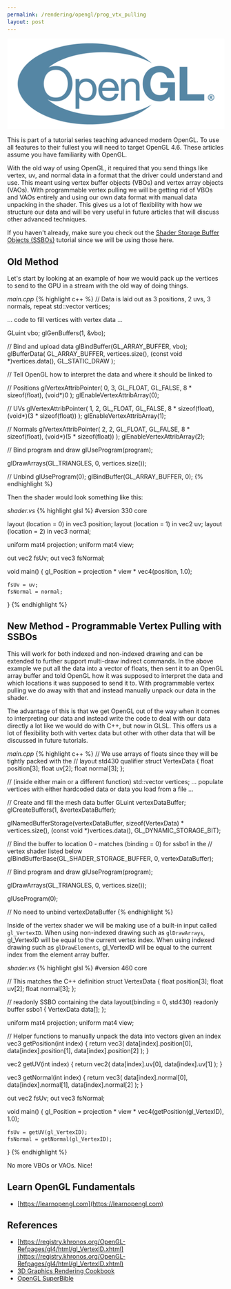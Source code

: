 ```yaml
---
permalink: /rendering/opengl/prog_vtx_pulling
layout: post
---
```


![ogl](/assets/opengl.png)

This is part of a tutorial series teaching advanced modern OpenGL. To use all features to their fullest you will need to target OpenGL 4.6. These articles assume you have familiarity with OpenGL.

With the old way of using OpenGL, it required that you send things like vertex, uv, and normal data in a format that the driver could understand and use. This meant using vertex buffer objects (VBOs) and vertex array objects (VAOs). With programmable vertex pulling we will be getting rid of VBOs and VAOs entirely and using our own data format with manual data unpacking in the shader. This gives us a lot of flexibility with how we structure our data and will be very useful in future articles that will discuss other advanced techniques.

If you haven't already, make sure you check out the [Shader Storage Buffer Objects (SSBOs)](/rendering/opengl/ssbos) tutorial since we will be using those here.

## Old Method

Let's start by looking at an example of how we would pack up the vertices to send to the GPU in a stream with the old way of doing things.

*main.cpp*
{% highlight c++ %}
// Data is laid out as 3 positions, 2 uvs, 3 normals, repeat
std::vector<float> vertices;

... code to fill vertices with vertex data ...

GLuint vbo;
glGenBuffers(1, &vbo);

// Bind and upload data
glBindBuffer(GL_ARRAY_BUFFER, vbo);  
glBufferData(
    GL_ARRAY_BUFFER, 
    vertices.size(), 
    (const void *)vertices.data(), 
    GL_STATIC_DRAW
);

// Tell OpenGL how to interpret the data and where it should be linked to

// Positions
glVertexAttribPointer(
    0, 3, GL_FLOAT, GL_FALSE, 8 * sizeof(float), (void*)0
);
glEnableVertexAttribArray(0);

// UVs
glVertexAttribPointer(
    1, 2, GL_FLOAT, GL_FALSE, 8 * sizeof(float), (void*)(3 * sizeof(float))
);
glEnableVertexAttribArray(1);

// Normals
glVertexAttribPointer(
    2, 2, GL_FLOAT, GL_FALSE, 8 * sizeof(float), (void*)(5 * sizeof(float))
);
glEnableVertexAttribArray(2);

// Bind program and draw
glUseProgram(program);

glDrawArrays(GL_TRIANGLES, 0, vertices.size());

// Unbind
glUseProgram(0);
glBindBuffer(GL_ARRAY_BUFFER, 0);
{% endhighlight %}

Then the shader would look something like this:

*shader.vs*
{% highlight glsl %}
#version 330 core

layout (location = 0) in vec3 position;
layout (location = 1) in vec2 uv;
layout (location = 2) in vec3 normal;

uniform mat4 projection;
uniform mat4 view;

out vec2 fsUv;
out vec3 fsNormal;

void main()
{
    gl_Position = projection * view * vec4(position, 1.0);

    fsUv = uv;
    fsNormal = normal;
}
{% endhighlight %}

## New Method - Programmable Vertex Pulling with SSBOs

This will work for both indexed and non-indexed drawing and can be extended to further support multi-draw indirect commands. In the above example we put all the data into a vector of floats, then sent it to an OpenGL array buffer and told OpenGL how it was supposed to interpret the data and which locations it was supposed to send it to. With programmable vertex pulling we do away with that and instead manually unpack our data in the shader. 

The advantage of this is that we get OpenGL out of the way when it comes to interpreting our data and instead write the code to deal with our data directly a lot like we would do with C++, but now in GLSL. This offers us a lot of flexibility both with vertex data but other with other data that will be discussed in future tutorials.

*main.cpp*
{% highlight c++ %}
// We use arrays of floats since they will be tightly packed with the
// layout std430 qualifier
struct VertexData {
    float position[3];
    float uv[2];
    float normal[3];
};

// (inside either main or a different function)
std::vector<VertexData> vertices;
... populate vertices with either hardcoded data or data you load from a file ...

// Create and fill the mesh data buffer
GLuint vertexDataBuffer;
glCreateBuffers(1, &vertexDataBuffer);

glNamedBufferStorage(vertexDataBuffer, 
                     sizeof(VertexData) * vertices.size(),
                     (const void *)vertices.data(), 
                     GL_DYNAMIC_STORAGE_BIT);

// Bind the buffer to location 0 - matches (binding = 0) for ssbo1 in the
// vertex shader listed below
glBindBufferBase(GL_SHADER_STORAGE_BUFFER, 0, vertexDataBuffer);

// Bind program and draw
glUseProgram(program);

glDrawArrays(GL_TRIANGLES, 0, vertices.size());

glUseProgram(0);

// No need to unbind vertexDataBuffer
{% endhighlight %}

Inside of the vertex shader we will be making use of a built-in input called `gl_VertexID`. When using non-indexed drawing such as `glDrawArrays`, gl_VertexID will be equal to the current vertex index. When using indexed drawing such as `glDrawElements`, gl_VertexID will be equal to the current index from the element array buffer.

*shader.vs*
{% highlight glsl %}
#version 460 core

// This matches the C++ definition
struct VertexData {
    float position[3];
    float uv[2];
    float normal[3];
};

// readonly SSBO containing the data
layout(binding = 0, std430) readonly buffer ssbo1 {
    VertexData data[];
};

uniform mat4 projection;
uniform mat4 view;

// Helper functions to manually unpack the data into vectors given an index
vec3 getPosition(int index) {
    return vec3(
        data[index].position[0], 
        data[index].position[1], 
        data[index].position[2]
    );
}

vec2 getUV(int index) {
    return vec2(
        data[index].uv[0], 
        data[index].uv[1]
    );
}

vec3 getNormal(int index) {
    return vec3(
        data[index].normal[0], 
        data[index].normal[1], 
        data[index].normal[2]
    );
}

out vec2 fsUv;
out vec3 fsNormal;

void main()
{
    gl_Position = projection * view * vec4(getPosition(gl_VertexID), 1.0);

    fsUv = getUV(gl_VertexID);
    fsNormal = getNormal(gl_VertexID);
}
{% endhighlight %}

No more VBOs or VAOs. Nice!

## Learn OpenGL Fundamentals
* [https://learnopengl.com](https://learnopengl.com)

## References
* [https://registry.khronos.org/OpenGL-Refpages/gl4/html/gl_VertexID.xhtml](https://registry.khronos.org/OpenGL-Refpages/gl4/html/gl_VertexID.xhtml)
* [3D Graphics Rendering Cookbook](https://www.amazon.com/Graphics-Rendering-Cookbook-comprehensive-algorithms/dp/1838986197)
* [OpenGL SuperBible](https://www.amazon.com/OpenGL-Superbible-Comprehensive-Tutorial-Reference/dp/0672337479)